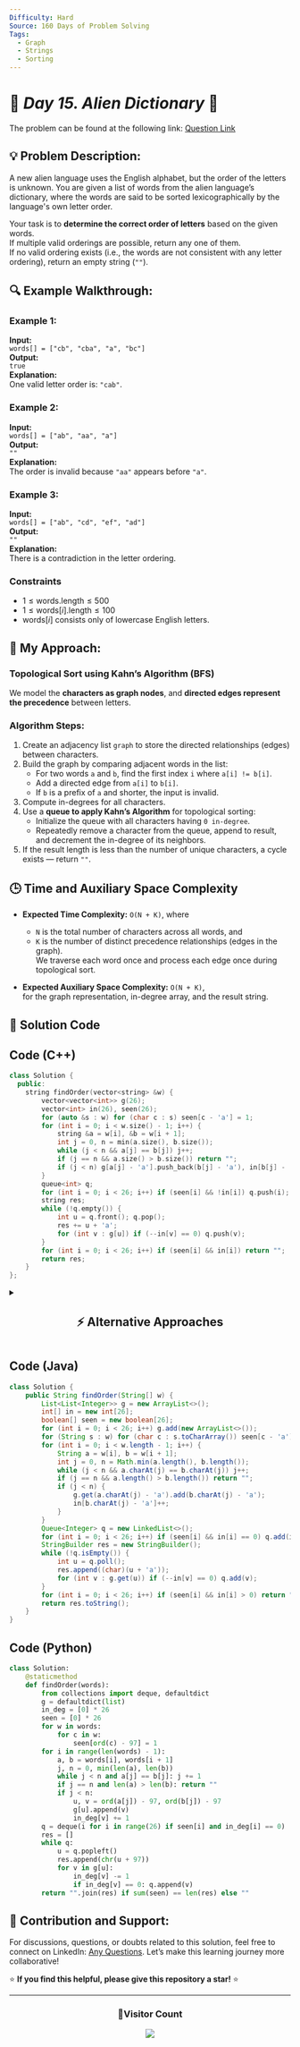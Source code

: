 ```yaml
---
Difficulty: Hard
Source: 160 Days of Problem Solving
Tags:
  - Graph
  - Strings
  - Sorting
---
```


# 🚀 _Day 15. Alien Dictionary_ 🧠


The problem can be found at the following link: [Question Link](https://www.geeksforgeeks.org/batch/gfg-160-problems/track/graph-gfg-160/problem/alien-dictionary)  



## 💡 **Problem Description:**

A new alien language uses the English alphabet, but the order of the letters is unknown. You are given a list of words from the alien language’s dictionary, where the words are said to be sorted lexicographically by the language's own letter order.

Your task is to **determine the correct order of letters** based on the given words.  
If multiple valid orderings are possible, return any one of them.  
If no valid ordering exists (i.e., the words are not consistent with any letter ordering), return an empty string (`""`).



## 🔍 **Example Walkthrough:**

### **Example 1:**  
**Input:**  
`words[] = ["cb", "cba", "a", "bc"]`  
**Output:**  
`true`  
**Explanation:**  
One valid letter order is: `"cab"`.

### **Example 2:**  
**Input:**  
`words[] = ["ab", "aa", "a"]`  
**Output:**  
`""`  
**Explanation:**  
The order is invalid because `"aa"` appears before `"a"`.

### **Example 3:**  
**Input:**  
`words[] = ["ab", "cd", "ef", "ad"]`  
**Output:**  
`""`  
**Explanation:**  
There is a contradiction in the letter ordering.



### **Constraints**
- $1 \leq \text{words.length} \leq 500$  
- $1 \leq \text{words}[i].\text{length} \leq 100$  
- $\text{words}[i]$ consists only of lowercase English letters.  



## 🎯 **My Approach:**

### **Topological Sort using Kahn’s Algorithm (BFS)**

We model the **characters as graph nodes**, and **directed edges represent the precedence** between letters.

### **Algorithm Steps**:
1. Create an adjacency list `graph` to store the directed relationships (edges) between characters.
2. Build the graph by comparing adjacent words in the list:
   - For two words `a` and `b`, find the first index `i` where `a[i] != b[i]`.
   - Add a directed edge from `a[i]` to `b[i]`.
   - If `b` is a prefix of `a` and shorter, the input is invalid.
3. Compute in-degrees for all characters.
4. Use a **queue to apply Kahn’s Algorithm** for topological sorting:
   - Initialize the queue with all characters having `0 in-degree`.
   - Repeatedly remove a character from the queue, append to result, and decrement the in-degree of its neighbors.
5. If the result length is less than the number of unique characters, a cycle exists — return `""`.


## 🕒 **Time and Auxiliary Space Complexity**

- **Expected Time Complexity:** `O(N + K)`, where  
  - `N` is the total number of characters across all words, and  
  - `K` is the number of distinct precedence relationships (edges in the graph).  
  We traverse each word once and process each edge once during topological sort.

- **Expected Auxiliary Space Complexity:** `O(N + K)`,  
  for the graph representation, in-degree array, and the result string.

## 📝 **Solution Code**

## **Code (C++)**

```cpp
class Solution {
  public:
    string findOrder(vector<string> &w) {
        vector<vector<int>> g(26);
        vector<int> in(26), seen(26);
        for (auto &s : w) for (char c : s) seen[c - 'a'] = 1;
        for (int i = 0; i < w.size() - 1; i++) {
            string &a = w[i], &b = w[i + 1];
            int j = 0, n = min(a.size(), b.size());
            while (j < n && a[j] == b[j]) j++;
            if (j == n && a.size() > b.size()) return "";
            if (j < n) g[a[j] - 'a'].push_back(b[j] - 'a'), in[b[j] - 'a']++;
        }
        queue<int> q;
        for (int i = 0; i < 26; i++) if (seen[i] && !in[i]) q.push(i);
        string res;
        while (!q.empty()) {
            int u = q.front(); q.pop();
            res += u + 'a';
            for (int v : g[u]) if (--in[v] == 0) q.push(v);
        }
        for (int i = 0; i < 26; i++) if (seen[i] && in[i]) return "";
        return res;
    }
};
```

<details>
<summary><h2 align="center">⚡ Alternative Approaches</h2></summary>

## 📊 **2️⃣ DFS-Based Topological Sort (Recursive)**

### **Algorithm Steps:**

1. Build a character graph as in Kahn’s algorithm.
2. Use DFS to visit unvisited characters.
3. On post-visit, add the character to a result list.
4. Reverse the result to get the alien dictionary order.
5. Detect cycles using a visiting state array.

```cpp
// ✅ C++ Code (Recursive DFS)
class Solution {
    bool dfs(int u, vector<vector<int>> &g, vector<int> &vis, string &res) {
        vis[u] = 1;
        for (int v : g[u]) {
            if (vis[v] == 1) return false;
            if (vis[v] == 0 && !dfs(v, g, vis, res)) return false;
        }
        vis[u] = 2;
        res += (char)(u + 'a');
        return true;
    }
public:
    string findOrder(vector<string> &words) {
        vector<vector<int>> g(26);
        vector<int> seen(26);
        for (auto &w : words)
            for (char c : w) seen[c - 'a'] = 1;
        for (int i = 0; i < words.size() - 1; i++) {
            string &a = words[i], &b = words[i + 1];
            int j = 0, n = min(a.size(), b.size());
            while (j < n && a[j] == b[j]) j++;
            if (j == n && a.size() > b.size()) return "";
            if (j < n) g[a[j] - 'a'].push_back(b[j] - 'a');
        }
        vector<int> vis(26, 0);
        string res;
        for (int i = 0; i < 26; i++)
            if (seen[i] && vis[i] == 0 && !dfs(i, g, vis, res)) return "";
        reverse(res.begin(), res.end());
        return res;
    }
};
```
#### 📝 **Complexity Analysis:**

- **Time Complexity:** `O(N + K)`
- **Space Complexity:** `O(N + K)`

#### ✅ **Why This Approach?**

It uses post-order DFS with cycle detection to build the order naturally and efficiently in recursive style.

### 🆚 **Comparison of Approaches**

| **Approach**                     | ⏱️ Time Complexity | 🗂️ Space Complexity | ✅ Pros                                  | ⚠️ Cons                                  |
|----------------------------------|---------------------|----------------------|------------------------------------------|-------------------------------------------|
| Kahn’s Algorithm (BFS)           | 🟢 `O(N + K)`          | 🟢 `O(N + K)`           | Detects cycles easily, iterative         | More verbose for simple problems          |
| DFS-Based Topological Sort       | 🟢 `O(N + K)`          | 🟢 `O(N + K)`           | Simple logic, natural ordering           | Stack overflow possible on deep graphs    |

- `N`: Total number of characters processed  
- `K`: Total number of unique precedence relationships (edges in the graph)

✅ **Best Choice?**

- Use **Kahn’s Algorithm** when you need iterative processing and cycle detection.
- Use **DFS (Recursive)** for a more elegant solution when input depth is manageable.

</details>

## **Code (Java)**

```java
class Solution {
    public String findOrder(String[] w) {
        List<List<Integer>> g = new ArrayList<>();
        int[] in = new int[26];
        boolean[] seen = new boolean[26];
        for (int i = 0; i < 26; i++) g.add(new ArrayList<>());
        for (String s : w) for (char c : s.toCharArray()) seen[c - 'a'] = true;
        for (int i = 0; i < w.length - 1; i++) {
            String a = w[i], b = w[i + 1];
            int j = 0, n = Math.min(a.length(), b.length());
            while (j < n && a.charAt(j) == b.charAt(j)) j++;
            if (j == n && a.length() > b.length()) return "";
            if (j < n) {
                g.get(a.charAt(j) - 'a').add(b.charAt(j) - 'a');
                in[b.charAt(j) - 'a']++;
            }
        }
        Queue<Integer> q = new LinkedList<>();
        for (int i = 0; i < 26; i++) if (seen[i] && in[i] == 0) q.add(i);
        StringBuilder res = new StringBuilder();
        while (!q.isEmpty()) {
            int u = q.poll();
            res.append((char)(u + 'a'));
            for (int v : g.get(u)) if (--in[v] == 0) q.add(v);
        }
        for (int i = 0; i < 26; i++) if (seen[i] && in[i] > 0) return "";
        return res.toString();
    }
}
```

## **Code (Python)**

```python
class Solution:
    @staticmethod
    def findOrder(words):
        from collections import deque, defaultdict
        g = defaultdict(list)
        in_deg = [0] * 26
        seen = [0] * 26
        for w in words:
            for c in w:
                seen[ord(c) - 97] = 1
        for i in range(len(words) - 1):
            a, b = words[i], words[i + 1]
            j, n = 0, min(len(a), len(b))
            while j < n and a[j] == b[j]: j += 1
            if j == n and len(a) > len(b): return ""
            if j < n:
                u, v = ord(a[j]) - 97, ord(b[j]) - 97
                g[u].append(v)
                in_deg[v] += 1
        q = deque(i for i in range(26) if seen[i] and in_deg[i] == 0)
        res = []
        while q:
            u = q.popleft()
            res.append(chr(u + 97))
            for v in g[u]:
                in_deg[v] -= 1
                if in_deg[v] == 0: q.append(v)
        return "".join(res) if sum(seen) == len(res) else ""
```

## 🎯 **Contribution and Support:**

For discussions, questions, or doubts related to this solution, feel free to connect on LinkedIn: [Any Questions](https://www.linkedin.com/in/patel-hetkumar-sandipbhai-8b110525a/). Let’s make this learning journey more collaborative!

⭐ **If you find this helpful, please give this repository a star!** ⭐

---

<div align="center">
  <h3><b>📍Visitor Count</b></h3>
</div>

<p align="center">
  <img src="https://profile-counter.glitch.me/Hunterdii/count.svg" />
</p>
